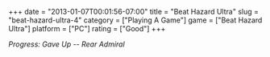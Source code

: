 +++
date = "2013-01-07T00:01:56-07:00"
title = "Beat Hazard Ultra"
slug = "beat-hazard-ultra-4"
category = ["Playing A Game"]
game = ["Beat Hazard Ultra"]
platform = ["PC"]
rating = ["Good"]
+++

<i>Progress: Gave Up -- Rear Admiral</i>